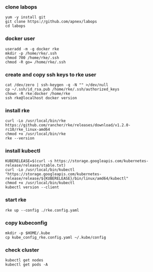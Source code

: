 ### clone labops
```
yum -y install git
git clone https://github.com/apnex/labops
cd labops
```

### docker user
```
useradd -m -g docker rke
mkdir -p /home/rke/.ssh
chmod 700 /home/rke/.ssh
chmod -R go= /home/rke/.ssh
```

### create and copy ssh keys to rke user
```
cat /dev/zero | ssh-keygen -q -N "" >/dev/null
cp ~/.ssh/id_rsa.pub /home/rke/.ssh/authorized_keys
chown -R rke:docker /home/rke
ssh rke@localhost docker version
```

### install rke
```
curl -Lo /usr/local/bin/rke https://github.com/rancher/rke/releases/download/v1.2.0-rc10/rke_linux-amd64
chmod +x /usr/local/bin/rke
rke --version
```

### install kubectl
```
KUBERELEASE=$(curl -s https://storage.googleapis.com/kubernetes-release/release/stable.txt)
curl -Lo /usr/local/bin/kubectl "https://storage.googleapis.com/kubernetes-release/release/${KUBERELEASE}/bin/linux/amd64/kubectl"
chmod +x /usr/local/bin/kubectl
kubectl version --client
```

### start rke
```
rke up --config ./rke.config.yaml
```

### copy kubeconfig
```
mkdir -p $HOME/.kube
cp kube_config_rke.config.yaml ~/.kube/config
```

### check cluster
```
kubectl get nodes
kubectl get pods -A
```
